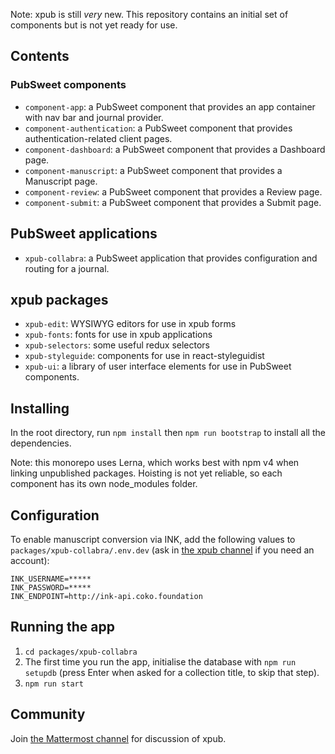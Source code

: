 Note: xpub is still _very_ new. This repository contains an initial set of components but is not yet ready for use.

## Contents

### PubSweet components

* `component-app`: a PubSweet component that provides an app container with nav bar and journal provider.
* `component-authentication`: a PubSweet component that provides authentication-related client pages.
* `component-dashboard`: a PubSweet component that provides a Dashboard page.
* `component-manuscript`: a PubSweet component that provides a Manuscript page.
* `component-review`: a PubSweet component that provides a Review page.
* `component-submit`: a PubSweet component that provides a Submit page.

## PubSweet applications

* `xpub-collabra`: a PubSweet application that provides configuration and routing for a journal.

## xpub packages

* `xpub-edit`: WYSIWYG editors for use in xpub forms
* `xpub-fonts`: fonts for use in xpub applications
* `xpub-selectors`: some useful redux selectors
* `xpub-styleguide`: components for use in react-styleguidist
* `xpub-ui`: a library of user interface elements for use in PubSweet components.

## Installing

In the root directory, run `npm install` then `npm run bootstrap` to install all the dependencies.

Note: this monorepo uses Lerna, which works best with npm v4 when linking unpublished packages. Hoisting is not yet reliable, so each component has its own node_modules folder.

## Configuration

To enable manuscript conversion via INK, add the following values to `packages/xpub-collabra/.env.dev` (ask in [the xpub channel](https://mattermost.coko.foundation/coko/channels/xpub) if you need an account):

```
INK_USERNAME=*****
INK_PASSWORD=*****
INK_ENDPOINT=http://ink-api.coko.foundation
```

## Running the app

1. `cd packages/xpub-collabra`
1. The first time you run the app, initialise the database with `npm run setupdb` (press Enter when asked for a collection title, to skip that step).
1. `npm run start`

## Community

Join [the Mattermost channel](https://mattermost.coko.foundation/coko/channels/xpub) for discussion of xpub.
